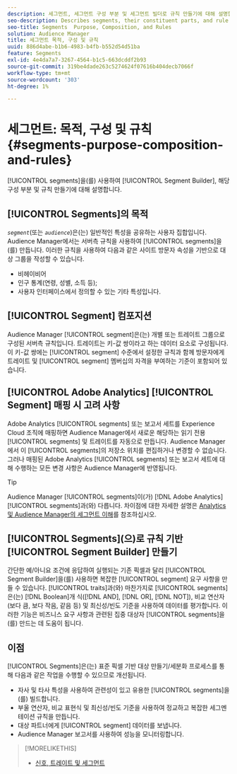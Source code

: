```yaml
---
description: 세그먼트, 세그먼트 구성 부분 및 세그먼트 빌더로 규칙 만들기에 대해 설명합니다.
seo-description: Describes segments, their constituent parts, and rule creation with Segment Builder.
seo-title: Segments  Purpose, Composition, and Rules
solution: Audience Manager
title: 세그먼트 목적, 구성 및 규칙
uuid: 886d4abe-b1b6-4983-b4fb-b552d54d51ba
feature: Segments
exl-id: 4e4da7a7-3267-4564-b1c5-663dcddf2b93
source-git-commit: 319be4dade263c5274624f07616b404decb7066f
workflow-type: tm+mt
source-wordcount: '303'
ht-degree: 1%

---
```


# 세그먼트: 목적, 구성 및 규칙 {#segments-purpose-composition-and-rules}

[!UICONTROL segments]을(를) 사용하여 [!UICONTROL Segment Builder], 해당 구성 부분 및 규칙 만들기에 대해 설명합니다.

## [!UICONTROL Segments]의 목적

*`segment`*(또는 *`audience`*)은(는) 일반적인 특성을 공유하는 사용자 집합입니다. Audience Manager에서는 서버측 규칙을 사용하여 [!UICONTROL segments]을(를) 만듭니다. 이러한 규칙을 사용하여 다음과 같은 사이트 방문자 속성을 기반으로 대상 그룹을 작성할 수 있습니다.

* 비헤이비어
* 인구 통계(연령, 성별, 소득 등);
* 사용자 인터페이스에서 정의할 수 있는 기타 특성입니다.

## [!UICONTROL Segment] 컴포지션

Audience Manager [!UICONTROL segment]은(는) 개별 또는 트레이트 그룹으로 구성된 서버측 규칙입니다. 트레이트는 키-값 쌍이라고 하는 데이터 요소로 구성됩니다. 이 키-값 쌍에는 [!UICONTROL segment] 수준에서 설정한 규칙과 함께 방문자에게 트레이트 및 [!UICONTROL segment] 멤버십의 자격을 부여하는 기준이 포함되어 있습니다.

## [!UICONTROL Adobe Analytics] [!UICONTROL Segment] 매핑 시 고려 사항

Adobe Analytics [!UICONTROL segments] 또는 보고서 세트를 Experience Cloud 조직에 매핑하면 Audience Manager에서 새로운 해당하는 읽기 전용 [!UICONTROL segments] 및 트레이트를 자동으로 만듭니다. Audience Manager에서 이 [!UICONTROL segments]의 저장소 위치를 편집하거나 변경할 수 없습니다. 그러나 매핑된 Adobe Analytics [!UICONTROL segments] 또는 보고서 세트에 대해 수행하는 모든 변경 사항은 Audience Manager에 반영됩니다.

>[!TIP]
>
>Audience Manager [!UICONTROL segments]이(가) [!DNL Adobe Analytics] [!UICONTROL segments]과(와) 다릅니다. 차이점에 대한 자세한 설명은 [Analytics 및 Audience Manager의 세그먼트 이해](https://experienceleague.adobe.com/docs/analytics/integration/audience-analytics/audience-analytics-workflow/aam-analytics-segments.html)를 참조하십시오.

## [!UICONTROL Segments]&#x200B;(으)로 규칙 기반 [!UICONTROL Segment Builder] 만들기

간단한 예/아니요 조건에 응답하여 실행되는 기존 픽셀과 달리 [!UICONTROL Segment Builder]을(를) 사용하면 복잡한 [!UICONTROL segment] 요구 사항을 만들 수 있습니다. [!UICONTROL traits]과(와) 마찬가지로 [!UICONTROL segments]은(는) [!DNL Boolean]개 식([!DNL AND], [!DNL OR], [!DNL NOT]), 비교 연산자(보다 큼, 보다 작음, 같음 등) 및 최신성/빈도 기준을 사용하여 데이터를 평가합니다. 이러한 기능은 비즈니스 요구 사항과 관련된 집중 대상자 [!UICONTROL segments]을(를) 만드는 데 도움이 됩니다.

## 이점

[!UICONTROL Segments]은(는) 표준 픽셀 기반 대상 만들기/세분화 프로세스를 통해 다음과 같은 작업을 수행할 수 있으므로 개선됩니다.

* 자사 및 타사 특성을 사용하여 관련성이 있고 유용한 [!UICONTROL segments]을(를) 빌드합니다.
* 부울 연산자, 비교 표현식 및 최신성/빈도 기준을 사용하여 정교하고 복잡한 세그멘테이션 규칙을 만듭니다.
* 대상 파트너에게 [!UICONTROL segment] 데이터를 보냅니다.
* Audience Manager 보고서를 사용하여 성능을 모니터링합니다.

>[!MORELIKETHIS]
>
>* [신호, 트레이트 및 세그먼트](../../reference/signal-trait-segment.md)
